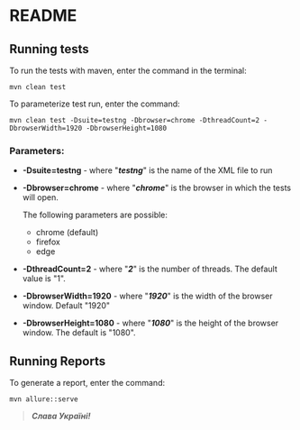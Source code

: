 # README

## Running tests

To run the tests with maven, enter the command in the terminal:

``` mvn clean test ```

To parameterize test run, enter the command:
```
mvn clean test -Dsuite=testng -Dbrowser=chrome -DthreadCount=2 -DbrowserWidth=1920 -DbrowserHeight=1080
```
### Parameters:

* **-Dsuite=testng** - where "***testng***" is the name of the XML file to run


* **-Dbrowser=chrome** - where "***chrome***" is the browser in which the tests will open.

    The following parameters are possible:
  * chrome (default)
  * firefox
  * edge


* **-DthreadCount=2** - where "***2***" is the number of threads.  The default value is "1".


* **-DbrowserWidth=1920** - where "***1920***" is the width of the browser window. Default "1920"


* **-DbrowserHeight=1080** - where "***1080***" is the height of the browser window. The default is "1080".

## Running Reports
To generate a report, enter the command:

``` mvn allure::serve ``` 

> ***Слава Україні!*** 
